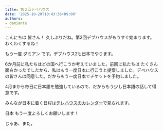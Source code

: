 ```yaml
---
title: 第２回デベハウス
date: '2025-10-20T10:43:36+09:00'
authors:
- damiante
---
```

こんにちは 皆さん！ 久しぶりだね。第2回デブハウスがもうすぐ始まります。わくわくするね！

もう一度 ダミアン です。デブハウス2も日本でやります。

6か月前に私たちはどの国へ行こうか考えていました。前回に私たちは たくさん面白かったでしたから、私はもう一度日本に行こうと提案しました。デベハウスの皆さんは同意した。だからもう一度日本でチケットを予約しました。

4月まから毎日に日本語を勉強しているので、だからもう少し日本語の話して得意です。

みんなが日本に着く日程は[テレハウスのカレンダー](https://calendar.devhou.se/)で見られます。

日本 もう一度よろしくお願いします！

じゃあ、また。